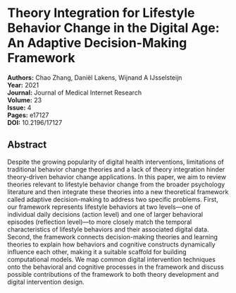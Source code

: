 # Theory Integration for Lifestyle Behavior Change in the Digital Age: An Adaptive Decision-Making Framework

**Authors:** Chao Zhang, Daniël Lakens, Wijnand A IJsselsteijn  
**Year:** 2021  
**Journal:** Journal of Medical Internet Research  
**Volume:** 23  
**Issue:** 4  
**Pages:** e17127  
**DOI:** 10.2196/17127  

## Abstract
Despite the growing popularity of digital health interventions, limitations of traditional behavior change theories and a lack of theory integration hinder theory-driven behavior change applications. In this paper, we aim to review theories relevant to lifestyle behavior change from the broader psychology literature and then integrate these theories into a new theoretical framework called adaptive decision-making to address two specific problems. First, our framework represents lifestyle behaviors at two levels—one of individual daily decisions (action level) and one of larger behavioral episodes (reflection level)—to more closely match the temporal characteristics of lifestyle behaviors and their associated digital data. Second, the framework connects decision-making theories and learning theories to explain how behaviors and cognitive constructs dynamically influence each other, making it a suitable scaffold for building computational models. We map common digital intervention techniques onto the behavioral and cognitive processes in the framework and discuss possible contributions of the framework to both theory development and digital intervention design.

